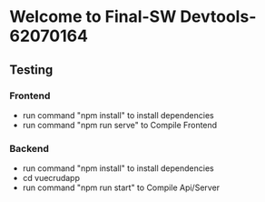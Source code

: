 # Welcome to Final-SW Devtools- 62070164
 
## Testing
  
### Frontend
* run command "npm install" to install dependencies
* run command "npm run serve" to Compile Frontend
  
### Backend
* run command "npm install" to install dependencies
* cd vuecrudapp
* run command "npm run start" to Compile Api/Server

